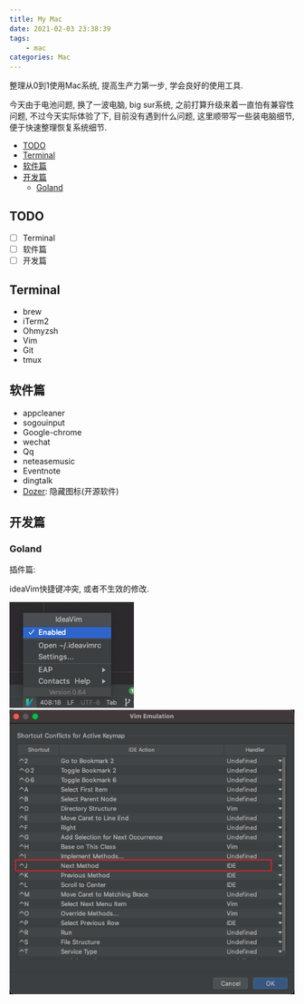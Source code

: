 ```yaml
---
title: My Mac
date: 2021-02-03 23:38:39
tags:
    - mac
categories: Mac
---
```


整理从0到1使用Mac系统, 提高生产力第一步, 学会良好的使用工具.

<!-- more -->

今天由于电池问题, 换了一波电脑, big sur系统, 之前打算升级来着一直怕有兼容性问题, 不过今天实际体验了下, 目前没有遇到什么问题, 这里顺带写一些装电脑细节, 便于快速整理恢复系统细节.

- [TODO](#todo)
- [Terminal](#terminal)
- [软件篇](#软件篇)
- [开发篇](#开发篇)
  - [Goland](#goland)

## TODO

- [ ] Terminal
- [ ] 软件篇
- [ ] 开发篇

## Terminal

- brew
- iTerm2
- Ohmyzsh
- Vim
- Git
- tmux

## 软件篇

- appcleaner
- sogouinput
- Google-chrome
- wechat
- Qq
- neteasemusic
- Eventnote
- dingtalk
- [Dozer](https://github.com/Mortennn/Dozer): 隐藏图标(开源软件)

## 开发篇

### Goland

插件篇:

ideaVim快捷键冲突, 或者不生效的修改.

![1](../img/goland-setting.png)
![2](../img/goland-setting2.png)
